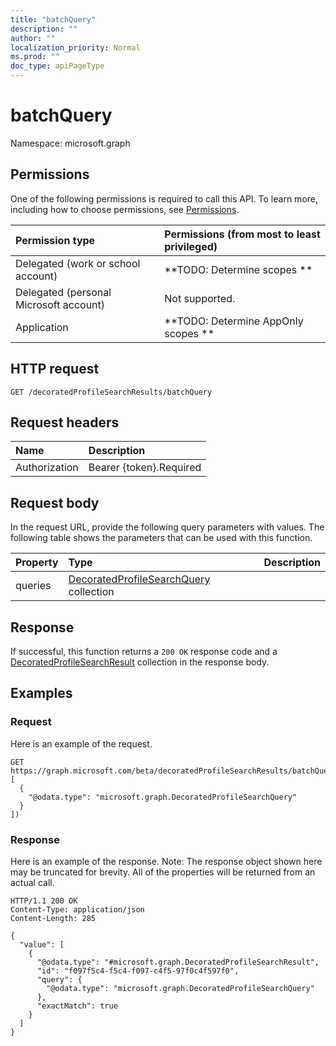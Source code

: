 ```yaml
---
title: "batchQuery"
description: ""
author: ""
localization_priority: Normal
ms.prod: ""
doc_type: apiPageType
---
```


# batchQuery

Namespace: microsoft.graph



## Permissions
One of the following permissions is required to call this API. To learn more, including how to choose permissions, see [Permissions](/concepts/permissions-reference.md).

|Permission type|Permissions (from most to least privileged)|
|:---|:---|
|Delegated (work or school account)|**TODO: Determine scopes **|
|Delegated (personal Microsoft account)|Not supported.|
|Application|**TODO: Determine AppOnly scopes **|

## HTTP request
<!-- {
  "blockType": "ignored"
}
-->
``` http
GET /decoratedProfileSearchResults/batchQuery
```

## Request headers
|Name|Description|
|:---|:---|
|Authorization|Bearer {token}.Required|

## Request body
In the request URL, provide the following query parameters with values.
The following table shows the parameters that can be used with this function.

|Property|Type|Description|
|:---|:---|:---|
|queries|[DecoratedProfileSearchQuery](../resources/decoratedprofilesearchquery.md) collection||



## Response
If successful, this function returns a `200 OK` response code and a [DecoratedProfileSearchResult](../resources/decoratedprofilesearchresult.md) collection in the response body.

## Examples

### Request
Here is an example of the request.
<!-- {
  "blockType": "request",
  "name": "decoratedprofilesearchresult_batchquery"
}
-->
``` http
GET https://graph.microsoft.com/beta/decoratedProfileSearchResults/batchQuery(queries=[
  {
    "@odata.type": "microsoft.graph.DecoratedProfileSearchQuery"
  }
])
```

### Response
Here is an example of the response. Note: The response object shown here may be truncated for brevity. All of the properties will be returned from an actual call.
<!-- {
  "blockType": "response",
  "truncated": true,
  "@odata.type": "collection(microsoft.graph.decoratedprofilesearchresult)"
}
-->
``` http
HTTP/1.1 200 OK
Content-Type: application/json
Content-Length: 285

{
  "value": [
    {
      "@odata.type": "#microsoft.graph.DecoratedProfileSearchResult",
      "id": "f097f5c4-f5c4-f097-c4f5-97f0c4f597f0",
      "query": {
        "@odata.type": "microsoft.graph.DecoratedProfileSearchQuery"
      },
      "exactMatch": true
    }
  ]
}
```

